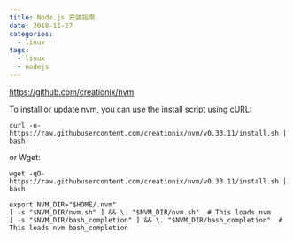 ```yaml
---
title: Node.js 安装指南
date: 2018-11-27
categories:
  - linux
tags:
  - linux
  - nodejs
---
```


<!-- more -->

https://github.com/creationix/nvm

To install or update nvm, you can use the install script using cURL:
```shell
curl -o- https://raw.githubusercontent.com/creationix/nvm/v0.33.11/install.sh | bash
```
or Wget:
```shell
wget -qO- https://raw.githubusercontent.com/creationix/nvm/v0.33.11/install.sh | bash
```

```shell
export NVM_DIR="$HOME/.nvm"
[ -s "$NVM_DIR/nvm.sh" ] && \. "$NVM_DIR/nvm.sh"  # This loads nvm
[ -s "$NVM_DIR/bash_completion" ] && \. "$NVM_DIR/bash_completion"  # This loads nvm bash_completion
```